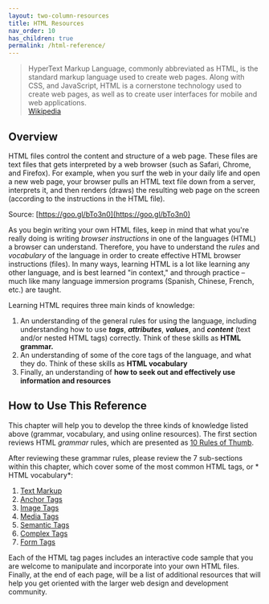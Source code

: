 ```yaml
---
layout: two-column-resources
title: HTML Resources
nav_order: 10
has_children: true
permalink: /html-reference/
---
```


> HyperText Markup Language, commonly abbreviated as HTML, is the standard markup language used to create web pages. Along with CSS, and JavaScript, HTML is a cornerstone technology used to create web pages, as well as to create user interfaces for mobile and web applications. <br> [Wikipedia](https://en.wikipedia.org/wiki/HTML)

## Overview
HTML files control the content and structure of a web page. These files are text files that gets interpreted by a web browser (such as Safari, Chrome, and Firefox). For example, when you surf the web in your daily life and open a new web page, your browser pulls an HTML text file down from a server, interprets it, and then renders (draws) the resulting web page on the screen (according to the instructions in the HTML file).

Source: [https://goo.gl/bTo3n0](https://goo.gl/bTo3n0)

As you begin writing your own HTML files, keep in mind that what you're really doing is writing *browser instructions* in one of the languages (HTML) a browser can understand. Therefore, you have to understand the *rules* and *vocabulary* of the language in order to create effective HTML browser instructions (files). In many ways, learning HTML is a lot like learning any other language, and is best learned "in context," and through practice – much like many language immersion programs (Spanish, Chinese, French, etc.) are taught.

Learning HTML requires three main kinds of knowledge:
1. An understanding of the general rules for using the language, including understanding how to use ***tags***, ***attributes***, ***values***, and ***content*** (text and/or nested HTML tags) correctly. Think of these skills as **HTML grammar.**
2. An understanding of some of the core tags of the language, and what they do. Think of these skills as **HTML vocabulary**
3. Finally, an understanding of **how to seek out and effectively use information and resources**

## How to Use This Reference
This chapter will help you to develop the three kinds of knowledge listed above (grammar, vocabulary, and using online resources). The first section reviews HTML *grammar* rules, which are presented as [10 Rules of Thumb](rules_of_thumb.html).

After reviewing these grammar rules, please review the 7 sub-sections within this chapter, which cover some of the most common HTML tags, or * HTML vocabulary*:
1. [Text Markup](text_tags.html)
2. [Anchor Tags](linking.html)
3. [Image Tags](image_tags.html)
4. [Media Tags](media_tags.html)
5. [Semantic Tags](semantic_tags.html)
6. [Complex Tags](complex_tags.html)
7. [Form Tags](form_tags.html)

Each of the HTML tag pages includes an interactive code sample that you are welcome to manipulate and incorporate into your own HTML files. Finally, at the end of each page, will be a list of additional resources that will help you get oriented with the larger web design and development community.
